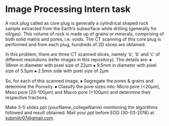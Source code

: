 # Image Processing Intern task

A rock plug called as core plug is generally a cylindrical shaped rock sample extracted from the Earth’s subsurface while drilling (generally for oil/gas). This volume of rock is made up of grains or minerals, comprising of both solid matrix and pores, i.e. voids. The CT scanning of this core plug is performed and from each plug, hundreds of 2D slices are obtained.

In this problem, there are three CT scanned slices, namely ‘a’, ‘b’ and ‘c’ of different resolutions (refer images in this repository). The details are:
⦁	38mm in diameter with pixel size of 22μm
⦁	9.5mm in diameter with pixel size of 5.5μm
⦁	2.5mm side with pixel size of 2μm

So, for each of this scanned image, 
⦁	Segregate the pores & grains and determine the Porosity.
⦁	Classify the pore sizes into: Micro pore (<20μm), Meso pore (20-100μm) and Macro pore (>100μm) and determine their respective fractions.

Make 3-5 slides ppt (yourName_collegeName) mentioning the algorithms followed and result obtained. Mail your ppt before EOD (30-03-2018) at submiitr07@gmail.com.
